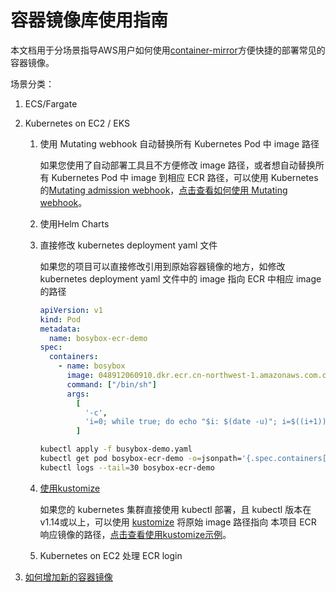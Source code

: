 # 容器镜像库使用指南

本文档用于分场景指导AWS用户如何使用[container-mirror](https://github.com/nwcdlabs/container-mirror)方便快捷的部署常见的容器镜像。

场景分类：
1. ECS/Fargate

2. Kubernetes on EC2 / EKS
    1. 使用 Mutating webhook 自动替换所有 Kubernetes Pod 中 image 路径

        如果您使用了自动部署工具且不方便修改 image 路径，或者想自动替换所有 Kubernetes Pod 中 image 到相应 ECR 路径，可以使用 Kubernetes 的[Mutating admission webhook](https://kubernetes.io/docs/reference/access-authn-authz/admission-controllers/#mutatingadmissionwebhook)，[点击查看如何使用 Mutating webhook](webhook/README.md)。

    2. 使用Helm Charts

    3. 直接修改 kubernetes deployment yaml 文件
    
        如果您的项目可以直接修改引用到原始容器镜像的地方，如修改 kubernetes deployment yaml 文件中的 image 指向 ECR 中相应 image 的路径
        ```yaml
        apiVersion: v1
        kind: Pod
        metadata:
          name: bosybox-ecr-demo
        spec:
          containers:
            - name: bosybox
              image: 048912060910.dkr.ecr.cn-northwest-1.amazonaws.com.cn/dockerhub/busybox:1.31.1
              command: ["/bin/sh"]
              args:
                [
                  '-c',
                  'i=0; while true; do echo "$i: $(date -u)"; i=$((i+1)); sleep 1; done'
                ]
        ```
        ```bash
        kubectl apply -f busybox-demo.yaml
        kubectl get pod bosybox-ecr-demo -o=jsonpath='{.spec.containers[0].image}'
        kubectl logs --tail=30 bosybox-ecr-demo
        ```
    
    4. [使用kustomize](../kustomize/README.md)
    
        如果您的 kubernetes 集群直接使用 kubectl 部署，且 kubectl 版本在v1.14或以上，可以使用 [kustomize](https://kubernetes.io/docs/tasks/manage-kubernetes-objects/kustomization/) 将原始 image 路径指向 本项目 ECR 响应镜像的路径，[点击查看使用kustomize示例](../kustomize/README.md)。

    5. Kubernetes on EC2 处理 ECR login

3. [如何增加新的容器镜像](how-to-request-new-container-image.md)


